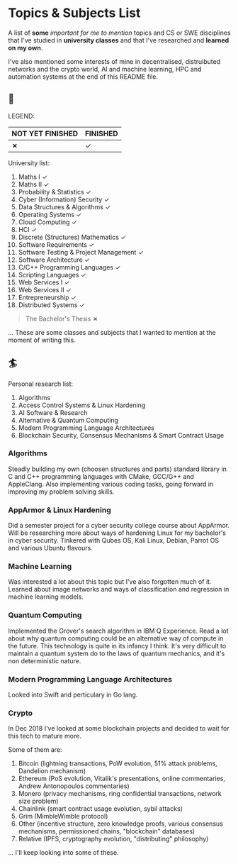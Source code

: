 # Topics & Subjects List
A list of **some** *important for me to mention* topics and CS or SWE disciplines that I've studied in **university classes** and that I've researched and **learned on my own**.

I've also mentioned some interests of mine in decentralised, distruibuted networks and the crypto world, AI and machine learning, HPC and automation systems at the end of this README file.

## 🍏

LEGEND:

NOT YET FINISHED | FINISHED |
--- | --- |
**&#x2717;** | &#x2713; |

University list:
1. Maths I &#x2713;
1. Maths II &#x2713;
1. Probability & Statistics &#x2713;
1. Cyber (Information) Security &#x2713;
1. Data Structures & Algorithms &#x2713;
1. Operating Systems &#x2713;
1. Cloud Computing &#x2713;
1. HCI &#x2713;
1. Discrete (Structures) Mathematics &#x2713;
1. Software Requirements &#x2713;
1. Software Testing & Project Management &#x2713;
1. Software Architecture &#x2713;
1. C/C++ Programming Languages &#x2713;
1. Scripting Languages &#x2713;
1. Web Services I &#x2713;
1. Web Services II &#x2713;
1. Entrepreneurship &#x2713;
1. Distributed Systems &#x2713;

> The Bachelor's Thesis **&#x2717;**

... These are some classes and subjects that I wanted to mention at the moment of writing this.

## 🏄

Personal research list:
1. Algorithms
1. Access Control Systems & Linux Hardening
1. AI Software & Research
1. Alternative & Quantum Computing
1. Modern Programming Language Architectures
1. Blockchain Security, Consensus Mechanisms & Smart Contract Usage

### Algorithms
Steadly building my own (choosen structures and parts) standard library in C and C++ programming languages with CMake, GCC/G++ and AppleClang. Also implementing various coding tasks, going forward in improving my problem solving skills.

### AppArmor & Linux Hardening
Did a semester project for a cyber security college course about AppArmor. Will be researching more about ways of hardening Linux for my bachelor's in cyber security. Tinkered with Qubes OS, Kali Linux, Debian, Parrot OS and various Ubuntu flavours.

### Machine Learning
Was interested a lot about this topic but I've also forgotten much of it. Learned about image networks and ways of classification and regression in machine learning models.

### Quantum Computing
Implemented the Grover's search algorithm in IBM Q Experience. Read a lot about why quantum computing could be an alternative way of compute in the future. This technology is quite in its infancy I think. It's very difficult to maintain a quantum system do to the laws of quantum mechanics, and it's non deterministic nature.

### Modern Programming Language Architectures
Looked into Swift and perticulary in Go lang.

### Crypto
In Dec 2018 I've looked at some blockchain projects and decided to wait for this tech to mature more. 

Some of them are: 

1. Bitcoin (lightning transactions, PoW evolution, 51% attack problems, Dandelion mechanism)
1. Ethereum (PoS evolution, Vitalik's presentations, online commentaries, Andrew Antonopoulos commentaries)
1. Monero (privacy mechanisms, ring confidential transactions, network size problem)
1. Chainlink (smart contract usage evolution, sybil attacks)
1. Grim (MimbleWimble protocol)
1. Other (incentive structure, zero knowledge proofs, various consensus mechanisms, permissioned chains, "blockchain" databases)
1. Relative (IPFS, cryptography evolution, "distributing" philosophy)

... I'll keep looking into some of these.
